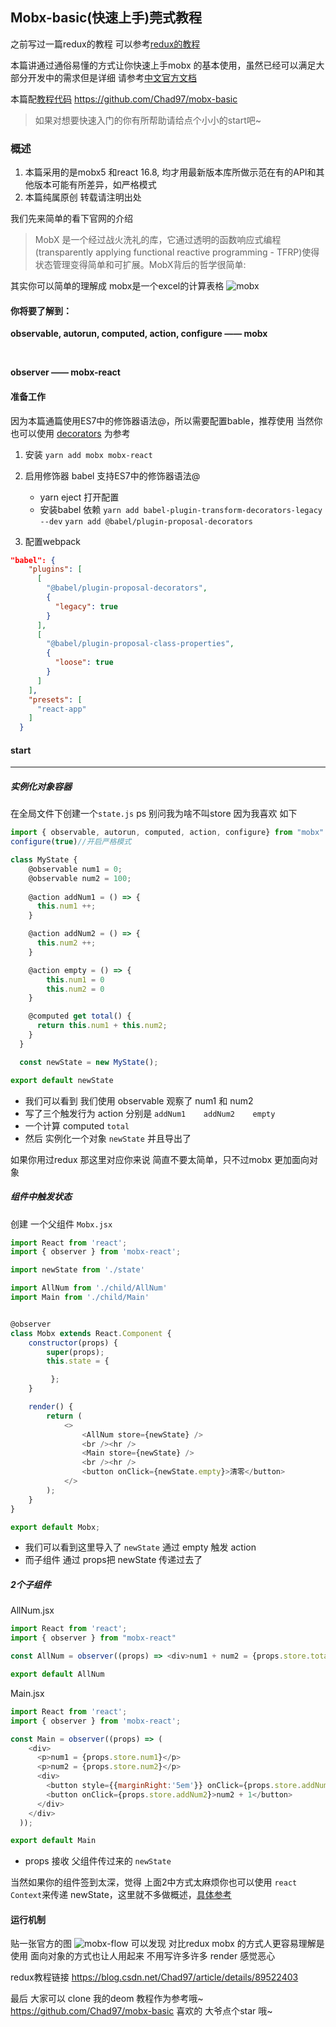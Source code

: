 ## Mobx-basic(快速上手)莞式教程
之前写过一篇redux的教程 可以参考[redux的教程](https://blog.csdn.net/Chad97/article/details/89522403)

本篇讲通过通俗易懂的方式让你快速上手mobx 的基本使用，虽然已经可以满足大部分开发中的需求但是详细 请参考[中文官方文档](https://cn.mobx.js.org/)

本篇配[教程代码]( https://github.com/Chad97/mobx-basic)    https://github.com/Chad97/mobx-basic
> 如果对想要快速入门的你有所帮助请给点个小小的start吧~ 

### 概述
1. 本篇采用的是mobx5 和react 16.8, 均才用最新版本库所做示范在有的API和其他版本可能有所差异，如严格模式
2. 本篇纯属原创 转载请注明出处

我们先来简单的看下官网的介绍
> MobX 是一个经过战火洗礼的库，它通过透明的函数响应式编程(transparently applying functional reactive programming - TFRP)使得状态管理变得简单和可扩展。MobX背后的哲学很简单:

其实你可以简单的理解成 mobx是一个excel的计算表格
![mobx](img/mobx1.png)

#### 你将要了解到：
**observable, autorun, computed, action, configure —— mobx**

 <br>

**observer  ——  mobx-react** 


#### 准备工作
因为本篇通篇使用ES7中的修饰器语法@，所以需要配置bable，推荐使用
当然你也可以使用  [decorators](https://cn.mobx.js.org/refguide/modifiers.html) 为参考

1. 安装 `yarn add mobx mobx-react`
2. 启用修饰器  babel 支持ES7中的修饰器语法@
	- yarn eject 打开配置
	- 安装babel 依赖
`yarn add babel-plugin-transform-decorators-legacy --dev`
`yarn add @babel/plugin-proposal-decorators`

3. 配置webpack
```json
"babel": {
    "plugins": [
      [
        "@babel/plugin-proposal-decorators",
        {
          "legacy": true
        }
      ],
      [
        "@babel/plugin-proposal-class-properties",
        {
          "loose": true
        }
      ]
    ],
    "presets": [
      "react-app"
    ]
  }
```
#### start
---

##### 实例化对象容器
在全局文件下创建一个`state.js` ps 别问我为啥不叫store 因为我喜欢
如下
```js
import { observable, autorun, computed, action, configure} from "mobx"
configure(true)//开启严格模式

class MyState {
    @observable num1 = 0;
    @observable num2 = 100;
  
    @action addNum1 = () => {
      this.num1 ++;
    }

    @action addNum2 = () => {
      this.num2 ++;
    }

    @action empty = () => {
        this.num1 = 0
        this.num2 = 0
    }

    @computed get total() {
      return this.num1 + this.num2;
    }
  }

  const newState = new MyState();

export default newState 

```
- 我们可以看到 我们使用 observable 观察了 num1 和 num2
- 写了三个触发行为 action 分别是 `addNum1    addNum2    empty`
- 一个计算 computed `total`
-  然后 实例化一个对象 `newState` 并且导出了

如果你用过redux 那这里对应你来说 简直不要太简单，只不过mobx 更加面向对象

##### 组件中触发状态
创建 一个父组件 `Mobx.jsx` 
```js
import React from 'react';
import { observer } from 'mobx-react';

import newState from './state'

import AllNum from './child/AllNum'
import Main from './child/Main'


@observer
class Mobx extends React.Component {
    constructor(props) {
        super(props);
        this.state = { 

         };
    }

    render() {
        return (
            <> 
                <AllNum store={newState} />
                <br /><hr />
                <Main store={newState} />
                <br /><hr />
                <button onClick={newState.empty}>清零</button>
            </>
        );
    }
}

export default Mobx;
```
- 我们可以看到这里导入了 `newState` 通过 empty  触发 action
- 而子组件 通过 props把 newState 传递过去了

##### 2个子组件
AllNum.jsx
```js
import React from 'react';
import { observer } from "mobx-react"

const AllNum = observer((props) => <div>num1 + num2 = {props.store.total}</div>);

export default AllNum
```
Main.jsx
```js
import React from 'react';
import { observer } from 'mobx-react';

const Main = observer((props) => (
    <div>
      <p>num1 = {props.store.num1}</p>
      <p>num2 = {props.store.num2}</p>
      <div>
        <button style={{marginRight:'5em'}} onClick={props.store.addNum1}>num1 + 1</button>
        <button onClick={props.store.addNum2}>num2 + 1</button>
      </div>
    </div>
  ));

export default Main
```
- props 接收 父组件传过来的 `newState`

当然如果你的组件签到太深，觉得 上面2中方式太麻烦你也可以使用 `react Context`来传递 newState，这里就不多做概述，[具体参考](https://react.docschina.org/docs/context.html)


#### 运行机制
贴一张官方的图
![mobx-flow](img/mobx-flow.png)
可以发现 对比redux mobx 的方式人更容易理解是使用
面向对象的方式也让人用起来 不用写许多许多 render 感觉恶心

redux教程链接 https://blog.csdn.net/Chad97/article/details/89522403

最后 大家可以 clone 我的deom 教程作为参考哦~ 
https://github.com/Chad97/mobx-basic
喜欢的 大爷点个star 哦~